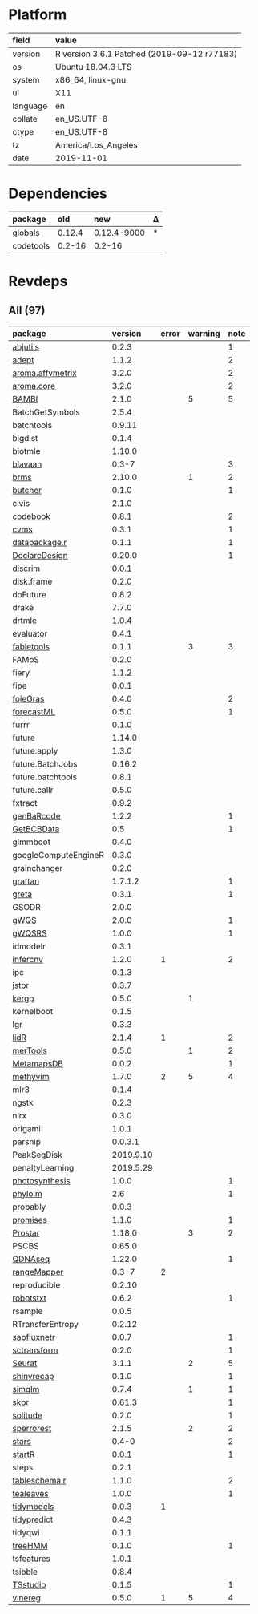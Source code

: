 # Platform

|field    |value                                       |
|:--------|:-------------------------------------------|
|version  |R version 3.6.1 Patched (2019-09-12 r77183) |
|os       |Ubuntu 18.04.3 LTS                          |
|system   |x86_64, linux-gnu                           |
|ui       |X11                                         |
|language |en                                          |
|collate  |en_US.UTF-8                                 |
|ctype    |en_US.UTF-8                                 |
|tz       |America/Los_Angeles                         |
|date     |2019-11-01                                  |

# Dependencies

|package   |old    |new         |Δ  |
|:---------|:------|:-----------|:--|
|globals   |0.12.4 |0.12.4-9000 |*  |
|codetools |0.2-16 |0.2-16      |   |

# Revdeps

## All (97)

|package                                         |version   |error |warning |note |
|:-----------------------------------------------|:---------|:-----|:-------|:----|
|[abjutils](problems.md#abjutils)                |0.2.3     |      |        |1    |
|[adept](problems.md#adept)                      |1.1.2     |      |        |2    |
|[aroma.affymetrix](problems.md#aromaaffymetrix) |3.2.0     |      |        |2    |
|[aroma.core](problems.md#aromacore)             |3.2.0     |      |        |2    |
|[BAMBI](problems.md#bambi)                      |2.1.0     |      |5       |5    |
|BatchGetSymbols                                 |2.5.4     |      |        |     |
|batchtools                                      |0.9.11    |      |        |     |
|bigdist                                         |0.1.4     |      |        |     |
|biotmle                                         |1.10.0    |      |        |     |
|[blavaan](problems.md#blavaan)                  |0.3-7     |      |        |3    |
|[brms](problems.md#brms)                        |2.10.0    |      |1       |2    |
|[butcher](problems.md#butcher)                  |0.1.0     |      |        |1    |
|civis                                           |2.1.0     |      |        |     |
|[codebook](problems.md#codebook)                |0.8.1     |      |        |2    |
|[cvms](problems.md#cvms)                        |0.3.1     |      |        |1    |
|[datapackage.r](problems.md#datapackager)       |0.1.1     |      |        |1    |
|[DeclareDesign](problems.md#declaredesign)      |0.20.0    |      |        |1    |
|discrim                                         |0.0.1     |      |        |     |
|disk.frame                                      |0.2.0     |      |        |     |
|doFuture                                        |0.8.2     |      |        |     |
|drake                                           |7.7.0     |      |        |     |
|drtmle                                          |1.0.4     |      |        |     |
|evaluator                                       |0.4.1     |      |        |     |
|[fabletools](problems.md#fabletools)            |0.1.1     |      |3       |3    |
|FAMoS                                           |0.2.0     |      |        |     |
|fiery                                           |1.1.2     |      |        |     |
|fipe                                            |0.0.1     |      |        |     |
|[foieGras](problems.md#foiegras)                |0.4.0     |      |        |2    |
|[forecastML](problems.md#forecastml)            |0.5.0     |      |        |1    |
|furrr                                           |0.1.0     |      |        |     |
|future                                          |1.14.0    |      |        |     |
|future.apply                                    |1.3.0     |      |        |     |
|future.BatchJobs                                |0.16.2    |      |        |     |
|future.batchtools                               |0.8.1     |      |        |     |
|future.callr                                    |0.5.0     |      |        |     |
|fxtract                                         |0.9.2     |      |        |     |
|[genBaRcode](problems.md#genbarcode)            |1.2.2     |      |        |1    |
|[GetBCBData](problems.md#getbcbdata)            |0.5       |      |        |1    |
|glmmboot                                        |0.4.0     |      |        |     |
|googleComputeEngineR                            |0.3.0     |      |        |     |
|grainchanger                                    |0.2.0     |      |        |     |
|[grattan](problems.md#grattan)                  |1.7.1.2   |      |        |1    |
|[greta](problems.md#greta)                      |0.3.1     |      |        |1    |
|GSODR                                           |2.0.0     |      |        |     |
|[gWQS](problems.md#gwqs)                        |2.0.0     |      |        |1    |
|[gWQSRS](problems.md#gwqsrs)                    |1.0.0     |      |        |1    |
|idmodelr                                        |0.3.1     |      |        |     |
|[infercnv](problems.md#infercnv)                |1.2.0     |1     |        |2    |
|ipc                                             |0.1.3     |      |        |     |
|jstor                                           |0.3.7     |      |        |     |
|[kergp](problems.md#kergp)                      |0.5.0     |      |1       |     |
|kernelboot                                      |0.1.5     |      |        |     |
|lgr                                             |0.3.3     |      |        |     |
|[lidR](problems.md#lidr)                        |2.1.4     |1     |        |2    |
|[merTools](problems.md#mertools)                |0.5.0     |      |1       |2    |
|[MetamapsDB](problems.md#metamapsdb)            |0.0.2     |      |        |1    |
|[methyvim](problems.md#methyvim)                |1.7.0     |2     |5       |4    |
|mlr3                                            |0.1.4     |      |        |     |
|ngstk                                           |0.2.3     |      |        |     |
|nlrx                                            |0.3.0     |      |        |     |
|origami                                         |1.0.1     |      |        |     |
|parsnip                                         |0.0.3.1   |      |        |     |
|PeakSegDisk                                     |2019.9.10 |      |        |     |
|penaltyLearning                                 |2019.5.29 |      |        |     |
|[photosynthesis](problems.md#photosynthesis)    |1.0.0     |      |        |1    |
|[phylolm](problems.md#phylolm)                  |2.6       |      |        |1    |
|probably                                        |0.0.3     |      |        |     |
|[promises](problems.md#promises)                |1.1.0     |      |        |1    |
|[Prostar](problems.md#prostar)                  |1.18.0    |      |3       |2    |
|PSCBS                                           |0.65.0    |      |        |     |
|[QDNAseq](problems.md#qdnaseq)                  |1.22.0    |      |        |1    |
|[rangeMapper](problems.md#rangemapper)          |0.3-7     |2     |        |     |
|reproducible                                    |0.2.10    |      |        |     |
|[robotstxt](problems.md#robotstxt)              |0.6.2     |      |        |1    |
|rsample                                         |0.0.5     |      |        |     |
|RTransferEntropy                                |0.2.12    |      |        |     |
|[sapfluxnetr](problems.md#sapfluxnetr)          |0.0.7     |      |        |1    |
|[sctransform](problems.md#sctransform)          |0.2.0     |      |        |1    |
|[Seurat](problems.md#seurat)                    |3.1.1     |      |2       |5    |
|[shinyrecap](problems.md#shinyrecap)            |0.1.0     |      |        |1    |
|[simglm](problems.md#simglm)                    |0.7.4     |      |1       |1    |
|[skpr](problems.md#skpr)                        |0.61.3    |      |        |1    |
|[solitude](problems.md#solitude)                |0.2.0     |      |        |1    |
|[sperrorest](problems.md#sperrorest)            |2.1.5     |      |2       |2    |
|[stars](problems.md#stars)                      |0.4-0     |      |        |2    |
|[startR](problems.md#startr)                    |0.0.1     |      |        |1    |
|steps                                           |0.2.1     |      |        |     |
|[tableschema.r](problems.md#tableschemar)       |1.1.0     |      |        |2    |
|[tealeaves](problems.md#tealeaves)              |1.0.0     |      |        |1    |
|[tidymodels](problems.md#tidymodels)            |0.0.3     |1     |        |     |
|tidypredict                                     |0.4.3     |      |        |     |
|tidyqwi                                         |0.1.1     |      |        |     |
|[treeHMM](problems.md#treehmm)                  |0.1.0     |      |        |1    |
|tsfeatures                                      |1.0.1     |      |        |     |
|tsibble                                         |0.8.4     |      |        |     |
|[TSstudio](problems.md#tsstudio)                |0.1.5     |      |        |1    |
|[vinereg](problems.md#vinereg)                  |0.5.0     |1     |5       |4    |

